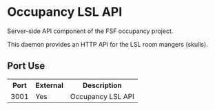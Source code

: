 # Occupancy LSL API

Server-side API component of the FSF occupancy project. 

This daemon provides an HTTP API for the LSL room mangers (skulls). 

## Port Use

<table>
    <tr>
        <th>Port</th>
        <th>External</th>
        <th>Description</th>
    </tr>
    <tr>
        <td>3001</td> <td>Yes</td> <td>Occupancy LSL API</td>
    </tr>
</table>


